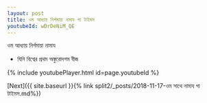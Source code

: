 ```yaml
---
layout: post
title: ওম আধ্যায় নির্গমায়া নামায গা টাইমস
youtubeId: wDrDeNiM_QE
---
```

 
 
 ওম আধ্যায় নির্গমায়া নামায  
 
 -  যিনি বিশ্বের প্রথম অঙ্কুরোদগম বীজ 
 
  
 
  
 
 
 
 
 
 


{% include youtubePlayer.html id=page.youtubeId %}
 
[Next]({{ site.baseurl }}{% link  split2/_posts/2018-11-17-ওম সাথে নামায গা টাইমস.md%})
 
